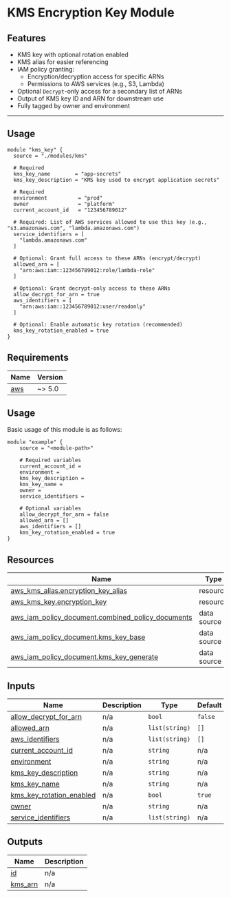 # KMS Encryption Key Module

## Features

- KMS key with optional rotation enabled
- KMS alias for easier referencing
- IAM policy granting:
  - Encryption/decryption access for specific ARNs
  - Permissions to AWS services (e.g., S3, Lambda)
- Optional `Decrypt`-only access for a secondary list of ARNs
- Output of KMS key ID and ARN for downstream use
- Fully tagged by owner and environment

---

## Usage

```hcl
module "kms_key" {
  source = "./modules/kms"

  # Required
  kms_key_name        = "app-secrets"
  kms_key_description = "KMS key used to encrypt application secrets"

  # Required
  environment          = "prod"
  owner                = "platform"
  current_account_id   = "123456789012"

  # Required: List of AWS services allowed to use this key (e.g., "s3.amazonaws.com", "lambda.amazonaws.com")
  service_identifiers = [
    "lambda.amazonaws.com"
  ]

  # Optional: Grant full access to these ARNs (encrypt/decrypt)
  allowed_arn = [
    "arn:aws:iam::123456789012:role/lambda-role"
  ]

  # Optional: Grant decrypt-only access to these ARNs
  allow_decrypt_for_arn = true
  aws_identifiers = [
    "arn:aws:iam::123456789012:user/readonly"
  ]

  # Optional: Enable automatic key rotation (recommended)
  kms_key_rotation_enabled = true
}

```

<!-- BEGIN_TF_DOCS -->
## Requirements

| Name | Version |
|------|---------|
| <a name="requirement_aws"></a> [aws](#requirement\_aws) | ~> 5.0 |

## Usage
Basic usage of this module is as follows:

```hcl
module "example" {
  	source = "<module-path>"
  
	# Required variables
  	current_account_id = 
  	environment = 
  	kms_key_description = 
  	kms_key_name = 
  	owner = 
  	service_identifiers = 
  
	# Optional variables
  	allow_decrypt_for_arn = false
  	allowed_arn = []
  	aws_identifiers = []
  	kms_key_rotation_enabled = true
}
```

## Resources

| Name | Type |
|------|------|
| [aws_kms_alias.encryption_key_alias](https://registry.terraform.io/providers/hashicorp/aws/latest/docs/resources/kms_alias) | resource |
| [aws_kms_key.encryption_key](https://registry.terraform.io/providers/hashicorp/aws/latest/docs/resources/kms_key) | resource |
| [aws_iam_policy_document.combined_policy_documents](https://registry.terraform.io/providers/hashicorp/aws/latest/docs/data-sources/iam_policy_document) | data source |
| [aws_iam_policy_document.kms_key_base](https://registry.terraform.io/providers/hashicorp/aws/latest/docs/data-sources/iam_policy_document) | data source |
| [aws_iam_policy_document.kms_key_generate](https://registry.terraform.io/providers/hashicorp/aws/latest/docs/data-sources/iam_policy_document) | data source |
## Inputs

| Name | Description | Type | Default | Required |
|------|-------------|------|---------|:--------:|
| <a name="input_allow_decrypt_for_arn"></a> [allow\_decrypt\_for\_arn](#input\_allow\_decrypt\_for\_arn) | n/a | `bool` | `false` | no |
| <a name="input_allowed_arn"></a> [allowed\_arn](#input\_allowed\_arn) | n/a | `list(string)` | `[]` | no |
| <a name="input_aws_identifiers"></a> [aws\_identifiers](#input\_aws\_identifiers) | n/a | `list(string)` | `[]` | no |
| <a name="input_current_account_id"></a> [current\_account\_id](#input\_current\_account\_id) | n/a | `string` | n/a | yes |
| <a name="input_environment"></a> [environment](#input\_environment) | n/a | `string` | n/a | yes |
| <a name="input_kms_key_description"></a> [kms\_key\_description](#input\_kms\_key\_description) | n/a | `string` | n/a | yes |
| <a name="input_kms_key_name"></a> [kms\_key\_name](#input\_kms\_key\_name) | n/a | `string` | n/a | yes |
| <a name="input_kms_key_rotation_enabled"></a> [kms\_key\_rotation\_enabled](#input\_kms\_key\_rotation\_enabled) | n/a | `bool` | `true` | no |
| <a name="input_owner"></a> [owner](#input\_owner) | n/a | `string` | n/a | yes |
| <a name="input_service_identifiers"></a> [service\_identifiers](#input\_service\_identifiers) | n/a | `list(string)` | n/a | yes |
## Outputs

| Name | Description |
|------|-------------|
| <a name="output_id"></a> [id](#output\_id) | n/a |
| <a name="output_kms_arn"></a> [kms\_arn](#output\_kms\_arn) | n/a |
<!-- END_TF_DOCS -->
